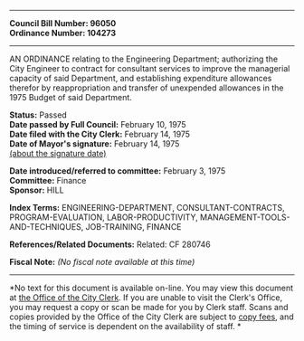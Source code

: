 * * * * *  
  
**Council Bill Number: [](#h0)[](#h2)96050**   
**Ordinance Number: 104273**  
  
* * * * *  
  
AN ORDINANCE relating to the Engineering Department; authorizing the City Engineer to contract for consultant services to improve the managerial capacity of said Department, and establishing expenditure allowances therefor by reappropriation and transfer of unexpended allowances in the 1975 Budget of said Department.  
  
**Status:** Passed   
**Date passed by Full Council:** February 10, 1975   
**Date filed with the City Clerk:** February 14, 1975   
**Date of Mayor's signature:** February 14, 1975   
[(about the signature date)](/~public/approvaldate.htm)   
  
  
**Date introduced/referred to committee:** February 3, 1975   
**Committee:** Finance   
**Sponsor:** HILL   
  
**Index Terms:** ENGINEERING-DEPARTMENT, CONSULTANT-CONTRACTS, PROGRAM-EVALUATION, LABOR-PRODUCTIVITY, MANAGEMENT-TOOLS-AND-TECHNIQUES, JOB-TRAINING, FINANCE  
  
**References/Related Documents:** Related: CF 280746  
  
**Fiscal Note:** *(No fiscal note available at this time)*  
  
* * * * *  
  
*No text for this document is available on-line. You may view this document at [the Office of the City Clerk](http://www.seattle.gov/leg/clerk/contactUs.htm). If you are unable to visit the Clerk's Office, you may request a copy or scan be made for you by Clerk staff. Scans and copies provided by the Office of the City Clerk are subject to [copy fees](http://clerk.seattle.gov/~public/clerkfees.htm), and the timing of service is dependent on the availability of staff. *  
  
  

